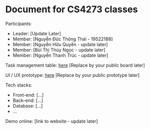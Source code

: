 # Document for CS4273 classes

Participants:

- Leader: [Update Later]
- Member: [Nguyễn Đức Thông Thái - 19522188]
- Member: [Nguyễn Hữu Quyến - update later]
- Member: [Bùi Thị Thúy Ngọc - update later]
- Member: [Nguyễn Thanh Trúc - update later]


Task management table: [here](https://trello.com/b/N0dTGGkV) [Replace by your public board later]

UI / UX prototype: [here](https://www.figma.com/community/file/1017274846862703022) [Replace by your public prototype later]

Tech stacks:

- Front-end: [...]
- Back-end: [...]
- Database: [...]
- ...

Demo online: [link to website - update later]

